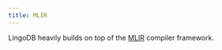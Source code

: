 ```yaml
---
title: MLIR
---
```


LingoDB heavily builds on top of the [MLIR](https://mlir.llvm.org/) compiler framework.